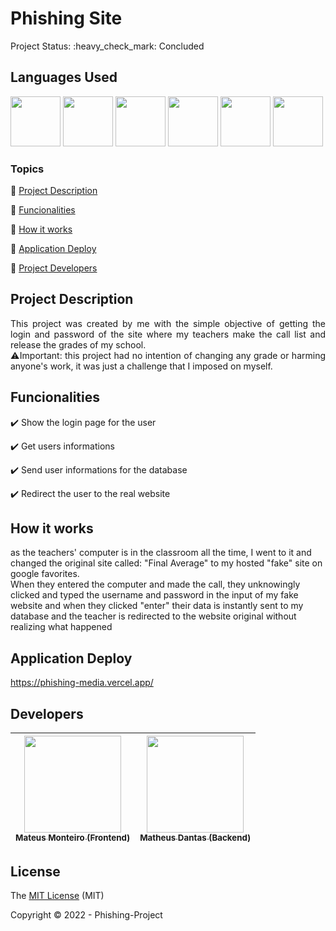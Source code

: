 <h1>Phishing Site</h1>
Project Status: :heavy_check_mark: Concluded
<br>
<h2>Languages Used</h2>
<p align="left">
  <img src="https://user-images.githubusercontent.com/81173375/173145423-a677d25e-9f54-4ffe-aaac-06fcb89c6f33.png" width="80" height="80"/>
  <img src="https://user-images.githubusercontent.com/81173375/173145420-09145644-7cdd-4e9f-879a-9b4520f5bb06.png" width="80" height="80"/>
  <img src="https://user-images.githubusercontent.com/81173375/173145425-0cb0b980-ebb6-4f06-a7f7-4ec6ffb2fc2c.png" width="80" height="80"/>
  <img src="https://user-images.githubusercontent.com/81173375/173146357-fca3c8f1-6dfa-4f87-8514-96a3ab932f94.png" width="80" height="80"/>
  <img src="https://user-images.githubusercontent.com/81173375/173146272-9169dc13-f37c-452a-bf60-99681dd1878e.png" width="80" height="80"/>
  <img src="https://user-images.githubusercontent.com/81173375/173146918-272dd65b-ab58-4ed6-a802-c5bb7223bc93.png" width="80" height="80"/>
</p>

### Topics

:small_blue_diamond: [Project Description](#project-description)

:small_blue_diamond: [Funcionalities](#funcionalities)

:small_blue_diamond: [How it works](#how-it-works)

:small_blue_diamond: [Application Deploy](#application-deploy)

:small_blue_diamond: [Project Developers](#developers)


## Project Description 

<p align="justify">
  This project was created by me with the simple objective of getting the login and password of the site where my teachers make the call list and release the grades of my school.<br>
  ⚠️Important: this project had no intention of changing any grade or harming anyone's work, it was just a challenge that I imposed on myself. 
</p>

## Funcionalities

:heavy_check_mark: Show the login page for the user 

:heavy_check_mark: Get users informations  

:heavy_check_mark: Send user informations for the database 

:heavy_check_mark: Redirect the user to the real website

## How it works
 <p>
as the teachers' computer is in the classroom all the time, I went to it and changed the original site called: "Final Average" to my hosted "fake" site on google favorites.<br>
When they entered the computer and made the call, they unknowingly clicked and typed the username and password in the input of my fake website and when they clicked "enter" their data is instantly sent to my database and the teacher is redirected to the website original without realizing what happened
</p>

## Application Deploy

https://phishing-media.vercel.app/

## Developers


| [<img src="https://user-images.githubusercontent.com/81173375/173143781-8d0dfa7d-1d02-49e8-839e-a186046b3a98.jpeg" width=155><br><sub>Mateus Monteiro (Frontend)</sub>](https://github.com/Mateus-Oliveira-Monteiro) |  [<img src="https://user-images.githubusercontent.com/81173375/173147856-f353abba-882b-4e2e-8c0a-e2894e2f0076.jpeg" width=155><br><sub>Matheus Dantas (Backend)</sub>](https://github.com/matheus-dr)
| :---: | :---: 

## License 

The [MIT License]() (MIT)

Copyright :copyright: 2022 - Phishing-Project
 
  
</span>  
